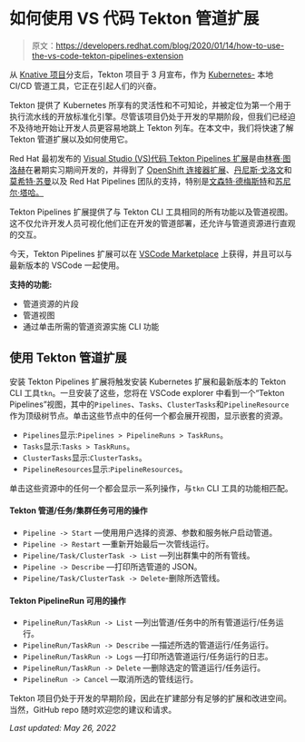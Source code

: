 # 如何使用 VS 代码 Tekton 管道扩展

> 原文：<https://developers.redhat.com/blog/2020/01/14/how-to-use-the-vs-code-tekton-pipelines-extension>

从 [Knative 项目](https://knative.dev/)分支后，Tekton 项目于 3 月宣布，作为 [Kubernetes-](https://developers.redhat.com/topics/kubernetes/) 本地 CI/CD 管道工具，它正在引起人们的兴奋。

Tekton 提供了 Kubernetes 所享有的灵活性和不可知论，并被定位为第一个用于执行流水线的开放标准化引擎。尽管该项目仍处于开发的早期阶段，但我们已经迫不及待地开始让开发人员更容易地跳上 Tekton 列车。在本文中，我们将快速了解 Tekton 管道扩展以及如何使用它。

Red Hat 最初发布的 [Visual Studio (VS)代码 Tekton Pipelines 扩展](https://github.com/redhat-developer/vscode-tekton)是由[林赛·图洛赫](https://github.com/onyiny-ang)在暑期实习期间开发的，并得到了 [OpenShift 连接器扩展](https://marketplace.visualstudio.com/items?itemName=redhat.vscode-openshift-connector)、[丹尼斯·戈洛文](https://github.com/dgolovin)和[莫希特·苏曼](https://github.com/mohitsuman)以及 Red Hat Pipelines 团队的支持，特别是[文森特·德梅斯特](https://github.com/vdemeester)和[苏尼尔·塔哈。](https://github.com/sthaha)

Tekton Pipelines 扩展提供了与 Tekton CLI 工具相同的所有功能以及管道视图。这不仅允许开发人员可视化他们正在开发的管道部署，还允许与管道资源进行直观的交互。

今天，Tekton Pipelines 扩展可以在 [VSCode Marketplace](https://marketplace.visualstudio.com/vscode) 上获得，并且可以与最新版本的 VSCode 一起使用。

**支持的功能:**

*   管道资源的片段
*   管道视图
*   通过单击所需的管道资源实施 CLI 功能

## 使用 Tekton 管道扩展

安装 Tekton Pipelines 扩展将触发安装 Kubernetes 扩展和最新版本的 Tekton CLI 工具`tkn`。一旦安装了这些，您将在 VSCode explorer 中看到一个“Tekton Pipelines”视图，其中的`Pipelines`、`Tasks`、`ClusterTasks`和`PipelineResource`作为顶级树节点。单击这些节点中的任何一个都会展开视图，显示嵌套的资源。

*   `Pipelines`显示:`Pipelines > PipelineRuns > TaskRuns`。
*   `Tasks`显示:`Tasks > TaskRuns`。
*   `ClusterTasks`显示:`ClusterTasks`。
*   `PipelineResources`显示:`PipelineResources`。

单击这些资源中的任何一个都会显示一系列操作，与`tkn` CLI 工具的功能相匹配。

#### Tekton 管道/任务/集群任务可用的操作

*   `Pipeline -> Start` —使用用户选择的资源、参数和服务帐户启动管道。
*   `Pipeline -> Restart` —重新开始最后一次管线运行。
*   `Pipeline/Task/ClusterTask -> List` —列出群集中的所有管线。
*   `Pipeline -> Describe` —打印所选管道的 JSON。
*   `Pipeline/Task/ClusterTask -> Delete`-删除所选管线。

#### Tekton PipelineRun 可用的操作

*   `PipelineRun/TaskRun -> List` —列出管道/任务中的所有管道运行/任务运行。
*   `PipelineRun/TaskRun -> Describe` —描述所选的管道运行/任务运行。
*   `PipelineRun/TaskRun -> Logs` —打印所选管道运行/任务运行的日志。
*   `PipelineRun/TaskRun -> Delete` —删除选定的管道运行/任务运行。
*   `PipelineRun -> Cancel` —取消所选的管线运行。

Tekton 项目仍处于开发的早期阶段，因此在扩建部分有足够的扩展和改进空间。当然，GitHub repo 随时欢迎您的建议和请求。

*Last updated: May 26, 2022*